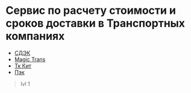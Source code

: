 # Сервис по расчету стоимости и сроков доставки в Транспортных компаниях
+ [СДЭК](https://www.cdek.ru/ru)
+ [Magic Trans](https://magic-trans.ru)
+ [Тк Кит](https://spare.tk-kit.com)
+ [Пэк](https://pecom.ru/)

> lvl 1
